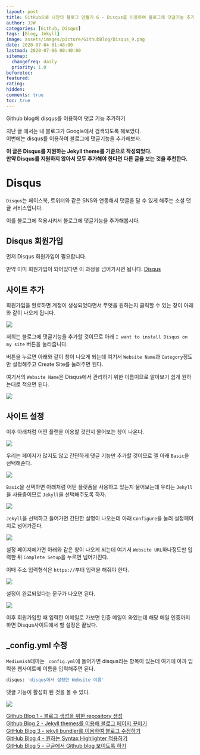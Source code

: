 ```yaml
---
layout: post
title: GitHub으로 나만의 블로그 만들기 6 - Disqus를 이용하여 블로그에 댓글기능 추가하기
author: JJW
categories: [Github, Disqus]
tags: [Blog, Jekyll]
image: assets/images/picture/GithubBlog/Disqus_9.png
date: 2020-07-04 01:48:00
lastmod: 2020-07-06 00:40:00
sitemap:
  changefreq: daily
  priority: 1.0
beforetoc:
featured:
rating:
hidden:
comments: true
toc: true
---
```


Github blog에 disqus를 이용하여 댓글 기능 추가하기

지난 글 에서는 내 블로그가 Google에서 검색되도록 해보았다.  
이번에는 disqus를 이용하여 블로그에 댓글기능을 추가해보자.

**이 글은 Disqus를 지원하는 Jekyll theme를 기준으로 작성되었다.**  
**만약 Disqus를 지원하지 않아서 모두 추가해야 한다면 다른 글을 보는 것을 추천한다.**

# Disqus

`Disqus`는 페이스북, 트위터와 같은 SNS와 연동해서 댓글을 달 수 있게 해주는 소셜 댓글 서비스입니다.

이를 블로그에 적용시켜서 블로그에 댓글기능을 추가해봅시다.

## Disqus 회원가입

먼저 Disqus 회원가입이 필요합니다.

만약 이미 회원가입이 되어있다면 이 과정을 넘어가시면 됩니다.
[Disqus](https://disqus.com/)

## 사이트 추가

회원가입을 완료하면 계정이 생성되었다면서 무엇을 원하는지 클릭할 수 있는 창이 아래와 같이 나오게 됩니다.

<img class="blogPict" src="/assets/images/picture/GithubBlog/Disqus_1.png">

저희는 블로그에 댓글기능을 추가할 것이므로 아래 `I want to install Disqus on my site` 버튼을 눌러줍니다.

버튼을 누르면 아래와 같이 창이 나오게 되는데 여기서 `Website Name`과 `Category`정도만 설정해주고 Create Site를 눌러주면 된다.

여기서의 `Website Name`은 Disqus에서 관리하기 위한 이름이므로 알아보기 쉽게 원하는대로 적으면 된다.

<img class="blogPict" src="/assets/images/picture/GithubBlog/Disqus_2.png">

## 사이트 설정

이후 아래처럼 어떤 플랜을 이용할 것인지 물어보는 창이 나온다.

<img class="blogPict" src="/assets/images/picture/GithubBlog/Disqus_3.png">

우리는 페이지가 많지도 않고 간단하게 댓글 기능만 추가할 것이므로 젤 아래 `Basic`을 선택해준다.

<img class="blogPict" src="/assets/images/picture/GithubBlog/Disqus_4.png">

`Basic`을 선택하면 아래처럼 어떤 플랫폼을 사용하고 있는지 물어보는데 우리는 `Jekyll`을 사용중이므로 `Jekyll`을 선택해주도록 하자.

<img class="blogPict" src="/assets/images/picture/GithubBlog/Disqus_5.png">

`Jekyll`을 선택하고 들어가면 간단한 설명이 나오는데 아래 `Configure`을 눌러 설정페이지로 넘어가준다.

<img class="blogPict" src="/assets/images/picture/GithubBlog/Disqus_6.png">

설정 페이지에가면 아래와 같은 창이 나오게 되는데 여기서 `Website URL`하나정도만 입력한 뒤 `Complete Setup`을 누르면 넘어가진다.

이때 주소 입력형식은 `https://`부터 입력을 해줘야 한다.

<img class="blogPict" src="/assets/images/picture/GithubBlog/Disqus_7.png">

설정이 완료되었다는 문구가 나오면 된다.

<img class="blogPict" src="/assets/images/picture/GithubBlog/Disqus_8.png">

이후 회원가입할 때 입력한 이메일로 가보면 인증 메일이 와있는데 해당 메일 인증까지하면 Disqus사이트에서 할 설정은 끝났다.

## \_config.yml 수정

`Mediumish`테마는 `_config.yml`에 들어가면 disqus라는 항목이 있는데 여기에 아까 입력한 웹사이트에 이름을 입력해주면 된다.

```sh
disqus: 'disqus에서 설정한 Website 이름'
```

댓글 기능이 활성화 된 것을 볼 수 있다.

<img class="blogPict" src="/assets/images/picture/GithubBlog/Disqus_9.png">

[Github Blog 1 - 블로그 생성을 위한 repository 생성](../GithubBlog_1)  
[Github Blog 2 - Jekyll themes를 이용해 블로그 페이지 꾸미기](../GithubBlog_2)  
[GitHub Blog 3 - jekyll bundler를 이용하여 블로그 수정하기](../GithubBlog_3)  
[GitHub Blog 4 - 원하는 Syntax Highlighter 적용하기](../GithubBlog_4)  
[GitHub Blog 5 - 구글에서 Github blog 보이도록 하기](../GithubBlog_5)
